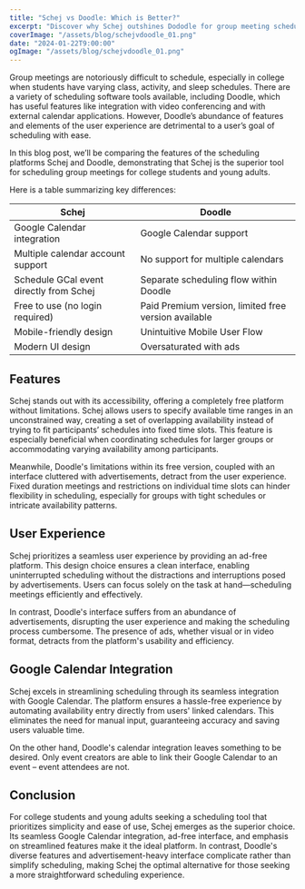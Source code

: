 ```yaml
---
title: "Schej vs Doodle: Which is Better?"
excerpt: "Discover why Schej outshines Dododle for group meeting scheduling with its seamless Google Calendar integration and support."
coverImage: "/assets/blog/schejvdoodle_01.png"
date: "2024-01-22T9:00:00"
ogImage: "/assets/blog/schejvdoodle_01.png"
---
```


Group meetings are notoriously difficult to schedule, especially in college when students have varying class, activity, and sleep schedules. There are a variety of scheduling software tools available, including Doodle, which has useful features like integration with video conferencing and with external calendar applications. However, Doodle’s abundance of features and elements of the user experience are detrimental to a user’s goal of scheduling with ease. 

In this blog post, we’ll be comparing the features of the scheduling platforms Schej and Doodle, demonstrating that Schej is the superior tool for scheduling group meetings for college students and young adults.

Here is a table summarizing key differences: 

| Schej                                    | Doodle                                                |
| ---------------------------------------- | ----------------------------------------------------- |
| Google Calendar integration              | Google Calendar support                               |
| Multiple calendar account support        | No support for multiple calendars                     |
| Schedule GCal event directly from Schej  | Separate scheduling flow within Doodle                |
| Free to use (no login required)          | Paid Premium version, limited free version available  |
| Mobile-friendly design                   | Unintuitive Mobile User Flow                          |
| Modern UI design                         | Oversaturated with ads                                |

## Features

Schej stands out with its accessibility, offering a completely free platform without limitations. Schej allows users to specify available time ranges in an unconstrained way, creating a set of overlapping availability instead of trying to fit participants’ schedules into fixed time slots. This feature is especially beneficial when coordinating schedules for larger groups or accommodating varying availability among participants.

Meanwhile, Doodle's limitations within its free version, coupled with an interface cluttered with advertisements, detract from the user experience. Fixed duration meetings and restrictions on individual time slots can hinder flexibility in scheduling, especially for groups with tight schedules or intricate availability patterns.


## User Experience

Schej prioritizes a seamless user experience by providing an ad-free platform. This design choice ensures a clean interface, enabling uninterrupted scheduling without the distractions and interruptions posed by advertisements. Users can focus solely on the task at hand—scheduling meetings efficiently and effectively.

In contrast, Doodle's interface suffers from an abundance of advertisements, disrupting the user experience and making the scheduling process cumbersome. The presence of ads, whether visual or in video format, detracts from the platform's usability and efficiency.


## Google Calendar Integration

Schej excels in streamlining scheduling through its seamless integration with Google Calendar. The platform ensures a hassle-free experience by automating availability entry directly from users' linked calendars. This eliminates the need for manual input, guaranteeing accuracy and saving users valuable time.

On the other hand, Doodle's calendar integration leaves something to be desired. Only event creators are able to link their Google Calendar to an event – event attendees are not.


## Conclusion

For college students and young adults seeking a scheduling tool that prioritizes simplicity and ease of use, Schej emerges as the superior choice. Its seamless Google Calendar integration, ad-free interface, and emphasis on streamlined features make it the ideal platform. In contrast, Doodle's diverse features and advertisement-heavy interface complicate rather than simplify scheduling, making Schej the optimal alternative for those seeking a more straightforward scheduling experience.
